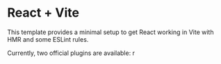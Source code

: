 # React + Vite

This template provides a minimal setup to get React working in Vite with HMR and some ESLint rules.

Currently, two official plugins are available:
r